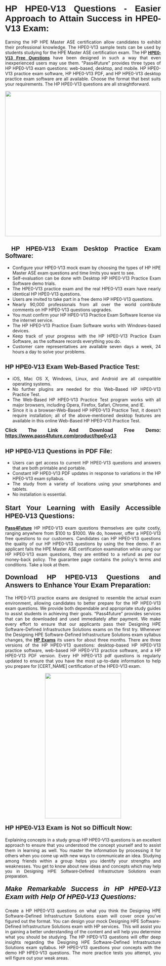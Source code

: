 <h1 style="text-align: justify;"><span style="font-family:Tahoma,Geneva,sans-serif;"><strong>HP HPE0-V13 Questions - Easier Approach to Attain Success in HPE0-V13 Exam:</strong></span></h1>

<p style="text-align: justify;">Earning the HP HPE Master ASE certification allow candidates to exhibit their professional knowledge. The HPE0-V13 sample tests can be used by students studying for the HPE Master ASE certification exam. The HP <a href="https://www.pass4future.com/questions/hp/hpe0-v13" target="_blank"><span style="font-family:Tahoma,Geneva,sans-serif;"><strong>HPE0-V13 Free Questions</strong></span></a> have been designed in such a way that even inexperienced users may use them. "Pass4future" provides three types of HP HPE0-V13 exam questions: web-based, desktop, and mobile. HP HPE0-V13 practice exam software, HP HPE0-V13 PDF, and HP HPE0-V13 desktop practice exam software are all available. Choose the format that best suits your requirements. The HP HPE0-V13 questions are all straightforward.</p>

<p style="text-align: justify;"><a href="https://www.pass4future.com/product/hpe0-v13" target="_blank"><img alt="" src="https://lh3.googleusercontent.com/pw/AM-JKLU5_aushiRQbaoUdVonD_1om6esFnUm_j21jdeI1V3aesz_ETcO2Y8QVj0ZamD1vJ__MzXKNoh3XzzrDTXgudBuMwEatvdphNwcixeZDIncATvFdVanIchOfqVuIJHbWkG03KYMH2pwXnb7WaAnvI3g=w1366-h490-no?authuser=0" style="width: 100%; height: 470px;" /></a></p>

<h2 style="text-align: justify;"><strong><span style="font-family:Tahoma,Geneva,sans-serif;"><span style="font-size:20px;"> HP HPE0-V13 Exam Desktop Practice Exam Software:</span></span></strong></h2>

<ul>
	<li style="text-align: justify;">Configure your HPE0-V13 mock exam by choosing the types of HP HPE Master ASE exam questions and time limits you want to see.</li>
	<li style="text-align: justify;">Self-evaluation can be done with Desktop HP HPE0-V13 Practice Exam Software demo trials.</li>
	<li style="text-align: justify;">The HPE0-V13 practice exam and the real HPE0-V13 exam have nearly identical HP HPE0-V13 questions.</li>
	<li style="text-align: justify;">Users are invited to take part in a free demo HP HPE0-V13 questions.</li>
	<li style="text-align: justify;">Nearly 90,000 professionals from all over the world contribute comments on HP HPE0-V13 questions upgrades.</li>
	<li style="text-align: justify;">You must confirm your HP HPE0-V13 Practice Exam Software license via the internet service.</li>
	<li style="text-align: justify;">The HP HPE0-V13 Practice Exam Software works with Windows-based devices.</li>
	<li style="text-align: justify;">Keep track of your progress with the HP HPE0-V13 Practice Exam Software, as the software records everything you do.</li>
	<li style="text-align: justify;">Customer care representatives are available seven days a week, 24 hours a day to solve your problems.</li>
</ul>

<h2 style="text-align: justify;"><span style="font-family:Tahoma,Geneva,sans-serif;"><strong><span style="font-size:20px;">HP HPE0-V13 Exam Web-Based Practice Test:</span></strong></span></h2>

<ul>
	<li style="text-align: justify;">iOS, Mac OS X, Windows, Linux, and Android are all compatible operating systems.</li>
	<li style="text-align: justify;">No further plugins are needed for this Web-Based HP HPE0-V13 Practice Test.</li>
	<li style="text-align: justify;">The Web-Based HP HPE0-V13 Practice Test program works with all major browsers, including Opera, Firefox, Safari, Chrome, and IE.</li>
	<li style="text-align: justify;">Since it is a browser-Web-Based HP HPE0-V13 Practice Test, it doesn't require installation; all of the above-mentioned desktop features are available in this online Web-Based HP HPE0-V13 Practice Test.</li>
</ul>

<p style="text-align: justify;"><span style="font-family:Tahoma,Geneva,sans-serif;"><span style="font-size:16px;"><strong>Click The Link And Download Free Demo:</strong></span></span> <a href="https://www.pass4future.com/product/hpe0-v13" target="_blank"><span style="font-family:Tahoma,Geneva,sans-serif;"><span style="font-size:16px;"><strong>https://www.pass4future.com/product/hpe0-v13</strong></span></span></a></p>

<h2 style="text-align: justify;"><strong><span style="font-family:Tahoma,Geneva,sans-serif;"><span style="font-size:20px;">HP HPE0-V13 Questions in PDF File:</span></span></strong></h2>

<ul>
	<li style="text-align: justify;">Users can get access to current HP HPE0-V13 questions and answers that are both printable and portable.</li>
	<li style="text-align: justify;">Constant HP HPE0-V13 PDF updates in response to variations in the HP HPE0-V13 exam syllabus.</li>
	<li style="text-align: justify;">The study from a variety of locations using your smartphones and tablets.</li>
	<li style="text-align: justify;">No installation is essential.</li>
</ul>

<h3 style="text-align: justify;"><span style="font-family:Tahoma,Geneva,sans-serif;"><strong><span style="font-size:22px;">Start Your Learning with Easily Accessible HPE0-V13 Questions:</span></strong></span></h3>

<p style="text-align: justify;"><strong><a href="https://www.pass4future.com/" target="_blank">Pass4Future</a></strong> HP HPE0-V13 exam questions themselves are quite costly, ranging anywhere from $100 to $1000. We do, however, offer a HPE0-V13 free questions to our customers. Candidates can HP HPE0-V13 questions the quality of our HP HPE0-V13 questions by using the free demo. If an applicant fails the HPE Master ASE certification examination while using our HP HPE0-V13 exam questions, they are entitled to a refund as per our money-back policy. The guarantee page contains the policy's terms and conditions. Take a look at them.</p>

<h4 style="text-align: justify;"><strong><span style="font-family:Tahoma,Geneva,sans-serif;"><span style="font-size:22px;">Download HP HPE0-V13 Questions and Answers to Enhance Your Exam Preparation:</span></span></strong></h4>

<p style="text-align: justify;">The HPE0-V13 practice exams are designed to resemble the actual exam environment, allowing candidates to better prepare for the HP HPE0-V13 exam questions. We provide both dependable and appropriate study guides to assist students in achieving their goals. “Pass4future” provides services that can be downloaded and used immediately after payment. We make every effort to ensure that our applicants pass their Designing HPE Software-Defined Infrastructure Solutions exams on the first try. Whenever the Designing HPE Software-Defined Infrastructure Solutions exam syllabus changes, the <strong><a href="https://www.pass4future.com/hp" target="_blank">HP Exams</a></strong> its users for about three months. There are three versions of the HP HPE0-V13 questions: desktop-based HP HPE0-V13 practice software, web-based HP HPE0-V13 practice software, and a HP HPE0-V13 PDF version. Every HP HPE0-V13 pdf questions is regularly updated to ensure that you have the most up-to-date information to help you prepare for [CERT_NAME] certification of the HPE0-V13 exam.</p>

<p style="text-align: center;"><a href="https://www.pass4future.com/product/hpe0-v13" target="_blank"><img alt="" src="https://lh3.googleusercontent.com/pw/AM-JKLV3yUm3jiqqIo1xIsj1VJ_UeysYexQY-pRYO0rIFl3vg11QZioN-gzffpw2AfKqFynWuvoXOreWrWS0swpr4xmOSWfwII2jvatteuqrfxiWGFBSHPiZUCoi33jqeymK5dmu-0enyX6tayRCAMHw05jv=s617-no?authuser=0" style="width: 70%; height: 470px;" /></a></p>

<h4 style="text-align: justify;"><strong><span style="font-family:Tahoma,Geneva,sans-serif;"><span style="font-size:20px;">HP HPE0-V13 Exam is Not so Difficult Now:</span></span></strong></h4>

<p style="text-align: justify;">Explaining concepts in a study group HP HPE0-V13 questions is an excellent approach to ensure that you understood the concept yourself and to assist them in learning as well. You master the information by processing it for others when you come up with new ways to communicate an idea. Studying among friends within a group helps you identify your strengths and weaknesses. You get to know about new ideas and concepts <span style="font-family:Tahoma,Geneva,sans-serif;">which may help you in Designing HPE Software-Defined Infrastructure Solutions exam preparation.</span></p>

<h5 style="text-align: justify;"><span style="font-family:Tahoma,Geneva,sans-serif;"><span style="font-size:22px;"><strong>Make Remarkable Success in HP HPE0-V13 Exam with Help Of HPE0-V13 Questions:</strong></span></span></h5>

<p style="text-align: justify;">Create a HP HPE0-V13 questions on what you think the Designing HPE Software-Defined Infrastructure Solutions exam will cover once you've figured out the format. You can design your mock Designing HPE Software-Defined Infrastructure Solutions exam with HP services.  This will assist you in gaining a better understanding of the content and will help you determine what you should be studying. The HP HPE0-V13 questions will offer deep insights regarding the Designing HPE Software-Defined Infrastructure Solutions exam syllabus. HP HPE0-V13 questions your concepts with the demo HP HPE0-V13 questions. The more practice tests you attempt, you will figure out your weak areas.</p>
